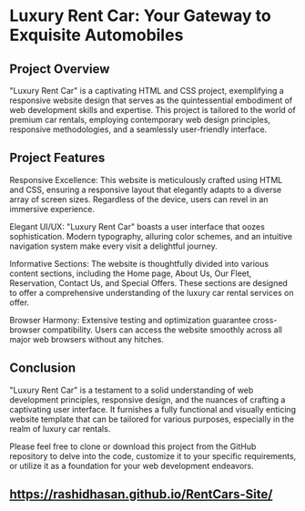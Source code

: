 # Luxury Rent Car: Your Gateway to Exquisite Automobiles

## Project Overview

"Luxury Rent Car" is a captivating HTML and CSS project, exemplifying a responsive website design that serves as the quintessential embodiment of web development skills and expertise. This project is tailored to the world of premium car rentals, employing contemporary web design principles, responsive methodologies, and a seamlessly user-friendly interface.

## Project Features

Responsive Excellence: This website is meticulously crafted using HTML and CSS, ensuring a responsive layout that elegantly adapts to a diverse array of screen sizes. Regardless of the device, users can revel in an immersive experience.

Elegant UI/UX: "Luxury Rent Car" boasts a user interface that oozes sophistication. Modern typography, alluring color schemes, and an intuitive navigation system make every visit a delightful journey.

Informative Sections: The website is thoughtfully divided into various content sections, including the Home page, About Us, Our Fleet, Reservation, Contact Us, and Special Offers. These sections are designed to offer a comprehensive understanding of the luxury car rental services on offer.

Browser Harmony: Extensive testing and optimization guarantee cross-browser compatibility. Users can access the website smoothly across all major web browsers without any hitches.


## Conclusion

"Luxury Rent Car" is a testament to a solid understanding of web development principles, responsive design, and the nuances of crafting a captivating user interface. It furnishes a fully functional and visually enticing website template that can be tailored for various purposes, especially in the realm of luxury car rentals.

Please feel free to clone or download this project from the GitHub repository to delve into the code, customize it to your specific requirements, or utilize it as a foundation for your web development endeavors. 

## https://rashidhasan.github.io/RentCars-Site/

